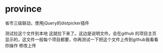 # province
省市三级联动，使用jQuery的distpicker插件

测试拉这个文件到本地
这就拉下来了。这边是说明文件。会在github 的项目主页显示的，这文件一般每个项目都要，你再测试一下把这个文件上传到github我看看你操作
修改上传